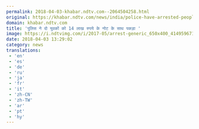 ```yaml
---
permalink: 2018-04-03-khabar.ndtv.com--2064504258.html
original: https://khabar.ndtv.com/news/india/police-have-arrested-people-with-14-lakh-cash-1832375
domain: khabar.ndtv.com
title: 'पुलिस ने दो युवकों को 14 लाख रुपये के नोट के साथ पकड़ा '
image: https://i.ndtvimg.com/i/2017-05/arrest-generic_650x400_41495967190.jpg
date: 2018-04-03 13:29:02
category: news
translations: 
 - 'en'
 - 'es'
 - 'de'
 - 'ru'
 - 'ja'
 - 'fr'
 - 'it'
 - 'zh-CN'
 - 'zh-TW'
 - 'ar'
 - 'pt'
 - 'hy'
---
```


